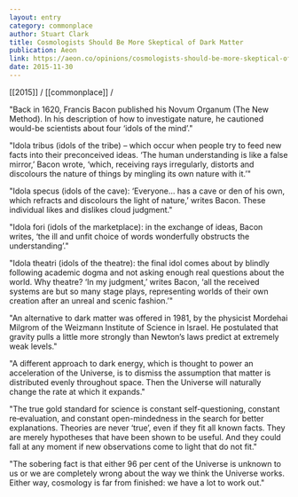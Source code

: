 ```yaml
---
layout: entry
category: commonplace
author: Stuart Clark
title: Cosmologists Should Be More Skeptical of Dark Matter
publication: Aeon
link: https://aeon.co/opinions/cosmologists-should-be-more-skeptical-of-dark-matter
date: 2015-11-30
---
```


[[2015]] / [[commonplace]] / 

"Back in 1620, Francis Bacon published his Novum Organum (The New Method). In his description of how to investigate nature, he cautioned would-be scientists about four ‘idols of the mind’."
 
"Idola tribus (idols of the tribe) – which occur when people try to feed new facts into their preconceived ideas. ‘The human understanding is like a false mirror,’ Bacon wrote, ‘which, receiving rays irregularly, distorts and discolours the nature of things by mingling its own nature with it.’"

"Idola specus (idols of the cave): ‘Everyone… has a cave or den of his own, which refracts and discolours the light of nature,’ writes Bacon. These individual likes and dislikes cloud judgment."

"Idola fori (idols of the marketplace): in the exchange of ideas, Bacon writes, ‘the ill and unfit choice of words wonderfully obstructs the understanding’."

"Idola theatri (idols of the theatre): the final idol comes about by blindly following academic dogma and not asking enough real questions about the world. Why theatre? ‘In my judgment,’ writes Bacon, ‘all the received systems are but so many stage plays, representing worlds of their own creation after an unreal and scenic fashion.’"

"An alternative to dark matter was offered in 1981, by the physicist Mordehai Milgrom of the Weizmann Institute of Science in Israel. He postulated that gravity pulls a little more strongly than Newton’s laws predict at extremely weak levels."

"A different approach to dark energy, which is thought to power an acceleration of the Universe, is to dismiss the assumption that matter is distributed evenly throughout space. Then the Universe will naturally change the rate at which it expands."

"The true gold standard for science is constant self-questioning, constant re‑evaluation, and constant open-mindedness in the search for better explanations. Theories are never ‘true’, even if they fit all known facts. They are merely hypotheses that have been shown to be useful. And they could fall at any moment if new observations come to light that do not fit."

"The sobering fact is that either 96 per cent of the Universe is unknown to us or we are completely wrong about the way we think the Universe works. Either way, cosmology is far from finished: we have a lot to work out."
